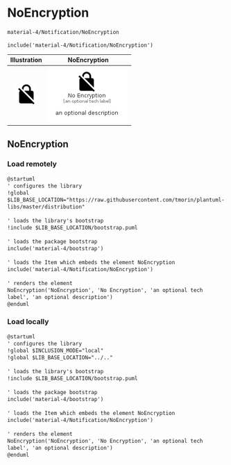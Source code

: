 # NoEncryption


```text
material-4/Notification/NoEncryption
```

```text
include('material-4/Notification/NoEncryption')
```



| Illustration | NoEncryption |
| :---: | :---: |
| ![illustration for Illustration](../../material-4/Notification/NoEncryption.png) | ![illustration for NoEncryption](../../material-4/Notification/NoEncryption.Local.png) |




## NoEncryption

### Load remotely
```plantuml
@startuml
' configures the library
!global $LIB_BASE_LOCATION="https://raw.githubusercontent.com/tmorin/plantuml-libs/master/distribution"

' loads the library's bootstrap
!include $LIB_BASE_LOCATION/bootstrap.puml

' loads the package bootstrap
include('material-4/bootstrap')

' loads the Item which embeds the element NoEncryption
include('material-4/Notification/NoEncryption')

' renders the element
NoEncryption('NoEncryption', 'No Encryption', 'an optional tech label', 'an optional description')
@enduml
```

### Load locally
```plantuml
@startuml
' configures the library
!global $INCLUSION_MODE="local"
!global $LIB_BASE_LOCATION="../.."

' loads the library's bootstrap
!include $LIB_BASE_LOCATION/bootstrap.puml

' loads the package bootstrap
include('material-4/bootstrap')

' loads the Item which embeds the element NoEncryption
include('material-4/Notification/NoEncryption')

' renders the element
NoEncryption('NoEncryption', 'No Encryption', 'an optional tech label', 'an optional description')
@enduml
```

